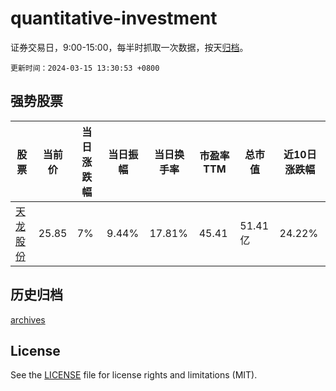 # quantitative-investment

证券交易日，9:00-15:00，每半时抓取一次数据，按天[归档](archives)。

`更新时间：2024-03-15 13:30:53 +0800`

## 强势股票

|股票|当前价|当日涨跌幅|当日振幅|当日换手率|市盈率TTM|总市值|近10日涨跌幅|
|----|----|----|----|----|----|----|----|
|[天龙股份](https://xueqiu.com/S/SH603266)|25.85|7%|9.44%|17.81%|45.41|51.41亿|24.22%|

## 历史归档

[archives](archives)

## License

See the [LICENSE](LICENSE) file for license rights and limitations (MIT).